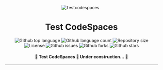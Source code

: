 <div align="center" id="top">
  <img src="./.github/app.gif" alt="Testcodespaces" />
  &#xa0;

</div>

<h1 align="center">Test CodeSpaces</h1>

<p align="center">
  <img alt="Github top language" src="https://img.shields.io/github/languages/top/{{YOUR_GITHUB_USERNAME}}/testcodespaces?color=56BEB8">
  <img alt="Github language count" src="https://img.shields.io/github/languages/count/{{YOUR_GITHUB_USERNAME}}/testcodespaces?color=56BEB8">
  <img alt="Repository size" src="https://img.shields.io/github/repo-size/{{YOUR_GITHUB_USERNAME}}/testcodespaces?color=56BEB8">
  <img alt="License" src="https://img.shields.io/github/license/{{YOUR_GITHUB_USERNAME}}/testcodespaces?color=56BEB8">
  <img alt="Github issues" src="https://img.shields.io/github/issues/{{YOUR_GITHUB_USERNAME}}/testcodespaces?color=56BEB8" />
  <img alt="Github forks" src="https://img.shields.io/github/forks/{{YOUR_GITHUB_USERNAME}}/testcodespaces?color=56BEB8" />
  <img alt="Github stars" src="https://img.shields.io/github/stars/{{YOUR_GITHUB_USERNAME}}/testcodespaces?color=56BEB8" />
</p>

<!-- Status -->

<h4 align="center">
	🚧  Test CodeSpaces 🚀 Under construction...  🚧
</h4>

<hr>
